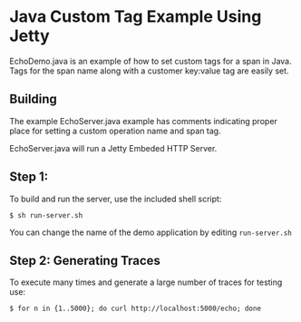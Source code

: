 # Java Custom Tag Example Using Jetty

EchoDemo.java is an example of how to set custom tags for a span in Java.
Tags for the span name along with a customer key:value tag are easily set.

## Building

The example EchoServer.java example has comments indicating proper place for setting a custom operation name and span tag.

EchoServer.java will run a Jetty Embeded HTTP Server.

## Step 1:

To build and run the server, use the included shell script:
```
$ sh run-server.sh
```
You can change the name of the demo application by editing ```run-server.sh```

## Step 2: Generating Traces

To execute many times and generate a large number of traces for testing use:
```
$ for n in {1..5000}; do curl http://localhost:5000/echo; done
```
